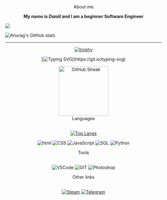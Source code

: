 <head>
<link rel="stylesheet" href="css/styles.css">
</head>

<div align="center">About me</div>
<b><p align="center">My name is <span style="font-style:italic">Daniil</span> and I am a beginner Software Engineer </p></b>

![](https://img2.akspic.ru/previews/5/2/6/2/4/142625/142625-liniya-nebo-graficeskij_dizajn-simmetriya-purpurnyj_cvet-x750.jpg)

![Anurag's GitHub stats](https://github-readme-stats.vercel.app/api?username=DanyaCorneum&show_icons=true&theme=tokyonight)

---

<div align="center">

[![trophy](https://github-profile-trophy.vercel.app/?username=DanyaCorneum&theme=onedark)](https://github.com/ryo-ma/github-profile-trophy)

[![Typing SVG](https://readme-typing-svg.herokuapp.com?color=%ADFF2F&lines=A+young+fronted+developer+c:)](https://git.io/typing-svg)

<a href="https://github.com/DenverCoder1/github-readme-streak-stats">
  <img height=160 align="center" src="https://github-readme-streak-stats-eight.vercel.app/?user=DanyaCorneum&theme=dark&hide_border=false" alt="GitHub Streak" />
</a>

</div>

<div align="center"> Languages </div><br>
<div align="center">

[![Top Langs](https://github-readme-stats.vercel.app/api/top-langs/?username=DanyaCorneum&theme=dark)](https://github.com/anuraghazra/github-readme-stats)

![html](https://img.shields.io/badge/-HTML-black?style=for-the-badge&logo=html5)
![CSS](https://img.shields.io/badge/-CSS-black?style=for-the-badge&logo=CSS3&logoColor=blue)
![JavaScript](https://img.shields.io/badge/-JavaScript-black?style=for-the-badge&logo=JavaScript&logoColor=yellow)
![SQL](https://img.shields.io/badge/-SQL-black?style=for-the-badge&logo=Sqlite&logoColor=orange)
![Python](https://img.shields.io/badge/-Python-black?style=for-the-badge&logo=python&logoColor=yellow)

</div>

<div align="center">Tools</div><br>
<div align="center">

![VSCode](https://img.shields.io/badge/-VSCode-black?style=for-the-badge&logo=visualstudiocode&logogColor)
![GIT](https://img.shields.io/badge/-GIT-black?style=for-the-badge&logo=git&logogColor=yellow)
![Photoshop](https://img.shields.io/badge/-Photoshop-black?style=for-the-badge&logo=AdobePhotoshop&logogColor=yellow)

</div>

<div align="center"> Other links </div><br>

<div align="center">

[![Steam](https://img.shields.io/badge/-Steam-black?style=for-the-badge&logo=Steam&logogColor)](https://steamcommunity.com/profiles/76561198413798566/)
[![Telegram](https://img.shields.io/badge/-Telegram-black?style=for-the-badge&logo=Telegram&logoColor)](https://t.me/DanyaCorneum)

</div>
